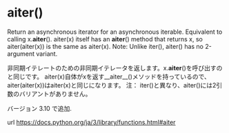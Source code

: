 # aiter()

Return an asynchronous iterator for an asynchronous iterable. Equivalent to calling x.__aiter__().
aiter(x) itself has an __aiter__() method that returns x, so aiter(aiter(x)) is the same as aiter(x).
Note: Unlike iter(), aiter() has no 2-argument variant.

非同期イテレートのための非同期イテレータを返します。x.__aiter__()を呼び出すのと同じです。
aiter(x)自体がxを返す__aiter__()メソッドを持っているので、aiter(aiter(x))はaiter(x)と同じになります。
注： iter()と異なり、aiter()には2引数のバリアントがありません。

バージョン 3.10 で追加.

url https://docs.python.org/ja/3/library/functions.html#aiter




